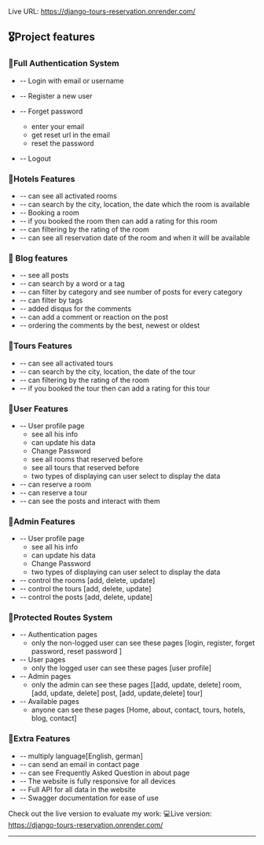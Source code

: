 Live URL: https://django-tours-reservation.onrender.com/
## 🎖️Project features

### 📌Full Authentication System

-   -- Login with email or username
 
-  -- Register a new user
 
-  -- Forget password
 
    - enter your email
    - get reset url in the email
    - reset the password
    
-  -- Logout

### 📌Hotels Features
- -- can see all activated rooms
- -- can search by the city, location, the date which the room is available
- -- Booking a room
- -- if you booked the room then can add a rating for this room
- -- can filtering by the rating of the room
- -- can see all reservation date of the room and when it will be available

### 📌 Blog features
- -- see all posts
- -- can search by a word or a tag
- -- can filter by category and see number of posts for every category
- -- can filter by tags
- -- added disqus for the comments
- -- can add a comment or reaction on the post
- -- ordering the comments by the best, newest or oldest

### 📌Tours Features
- -- can see all activated tours
- -- can search by the city, location, the date of the tour
- -- can filtering by the rating of the room
- -- if you booked the tour then can add a rating for this tour


### 📌User Features
-  -- User profile page
    - see all his info
    - can update his data
    - Change Password
    - see all rooms that reserved before
    - see all tours that reserved before
    - two types of displaying can user select to display the data
-  -- can reserve a room
-  -- can reserve a tour
-  -- can see the posts and interact with them

### 📌Admin Features
-  -- User profile page
    - see all his info
    - can update his data
    - Change Password
    - two types of displaying can user select to display the data
-  -- control the rooms [add, delete, update]
-  -- control the tours [add, delete, update]
-  -- control the posts [add, delete, update]

### 📌Protected Routes System
- -- Authentication pages
    - only the non-logged user can see these pages [login, register, forget password, reset password ]
- -- User pages
    - only the logged user can see these pages [user profile]
- -- Admin pages
    - only the admin can see these pages [[add, update, delete] room, [add, update, delete] post, [add, update,delete] tour]
- -- Available pages
    - anyone can see these pages [Home, about, contact, tours, hotels, blog, contact]

### 📌Extra Features
- -- multiply language[English, german]
- -- can send an email in contact page
- -- can see Frequently Asked Question in about page
- -- The website is fully responsive for all devices
- -- Full API for all data in the website
- -- Swagger documentation for ease of use
 
Check out the live version to evaluate my work:
    💻Live version: https://django-tours-reservation.onrender.com/
    
----------------------
